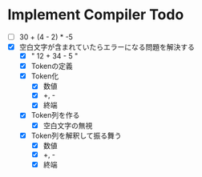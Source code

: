 # Implement Compiler Todo

- [ ] 30 + (4 - 2) * -5
- [x] 空白文字が含まれていたらエラーになる問題を解決する
    - [x] " 12 + 34 - 5 "
    - [x] Tokenの定義
    - [x] Token化
        - [x] 数値
        - [x] +, -
        - [x] 終端
    - [x] Token列を作る
        - [x] 空白文字の無視
    - [x] Token列を解釈して振る舞う
        - [x] 数値
        - [x] +, -
        - [x] 終端
